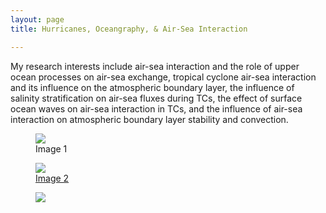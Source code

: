 ```yaml
---
layout: page
title: Hurricanes, Oceangraphy, & Air-Sea Interaction

---
```



My research interests include air-sea interaction and the role of upper ocean processes on air-sea exchange, tropical cyclone air-sea interaction and its influence on the atmospheric boundary layer, the influence of salinity stratification on air-sea fluxes during TCs, the effect of surface ocean waves on air-sea interaction in TCs, and the influence of air-sea interaction on atmospheric boundary layer stability and convection.



<div class="gallery gallery-cols-3">
    <figure>
        <img src="/img/img1.jpg">
        <figcaption>Image 1</figcaption>
    </figure>
    <figure>
        <a href="/img/img2.jpg"><img src="/img/image2.jpg">
        <figcaption>Image 2</figcaption></a>
    </figure>
    <figure>
        <img src="/img/img3.jpg">
    </figure>
</div>
